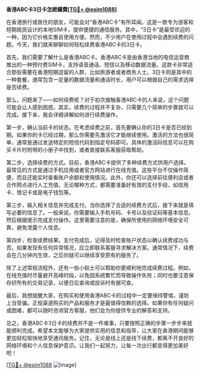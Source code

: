 **香港ABC卡3日卡怎麽續費[[TG💪+ @esim1088](https://t.me/s/esim1088)]**

在香港旅行或居住的朋友，可能会对“香港ABC卡”有所耳闻。这是一款专为游客和短期居民设计的本地SIM卡，提供便捷的通信服务。其中，“3日卡”是最受欢迎的一种，因为它价格实惠且使用方便。然而，不少用户在使用过程中会遇到续费的问题。今天，我们就来聊聊如何轻松续费香港ABC卡的3日卡。

首先，我们需要了解什么是香港ABC卡。香港ABC卡是由香港当地的电信运营商推出的一种预付费SIM卡，支持语音通话、短信以及移动数据流量。这款卡非常适合那些需要在香港短期逗留的人群，比如旅游者或者商务人士。3日卡则是其中的一种套餐，通常包含一定量的数据流量和通话时长，用户可以根据自己的需求选择是否续费。

那么，问题来了——如何续费呢？对于初次接触香港ABC卡的人来说，这个问题可能会让人感到困惑。其实，续费的过程并不复杂，只需要几个简单的步骤就可以完成。接下来，我会详细讲解如何进行续费操作。

第一步，确认当前卡的状态。在考虑续费之前，首先要确认你的3日卡是否已经到期。如果你的卡已经过期，那么你需要先激活它才能继续使用。激活的方法也很简单，通常是通过发送特定的短信代码到指定号码即可。具体的激活码信息可以在购买卡片时附带的小册子中找到，或者直接联系客服获取帮助。

第二步，选择续费的方式。目前，香港ABC卡提供了多种续费方式供用户选择。最常见的方式是通过手机应用或者官方网站进行在线充值。这些平台不仅操作简便，而且还能实时查看账户余额和使用情况。此外，你还可以选择前往便利店或者合作网点进行人工充值。无论哪种方式，都需要准备好有效的支付手段，如信用卡、借记卡或是电子钱包等。

第三步，输入相关信息并完成支付。当你选择了合适的续费方式后，接下来就是填写必要的信息了。一般来说，你需要输入手机号码、卡号以及验证码等基本信息。然后根据提示完成支付操作。这里需要注意的是，确保所使用的网络环境安全可靠，避免泄露个人信息。

第四步，检查续费结果。支付完成后，记得及时检查账户状态以确认续费成功与否。如果发现有任何异常情况，应立即联系客服寻求解决方案。通常情况下，续费会在几分钟内生效，之后你就可以继续享受原有的服务了。

除了上述常规流程外，还有一些小贴士可以帮助你更顺利地完成续费过程。例如，在线充值时尽量避开高峰时段，以免因系统繁忙而导致操作失败；同时也要注意保存好所有的交易记录，以便日后查询或投诉时有据可查。

最后，我想提醒大家，在购买和使用香港ABC卡的过程中一定要保持警惕，谨防上当受骗。正规渠道购买的产品和服务才是最值得信赖的选择。如果你有任何疑问或困难，都可以随时咨询官方客服，他们会为你提供专业的解答和支持。

总之，香港ABC卡3日卡的续费并不是一件难事，只要按照正确的步骤一步步来就能顺利完成。希望本文能够为大家提供实用的信息和指导，让大家在香港期间能够更加轻松愉快地享受通讯服务。记住，无论是线上还是线下续费，都离不开良好的网络环境和个人信息保护意识。让我们一起努力，让每一次出行都变得更加美好吧！

[[TG💪+ @esim1088](https://t.me/s/esim1088) ![Image](https://i.postimg.cc/4NQfJmqS/Snipaste-2025-05-13-00-14-12.png)]